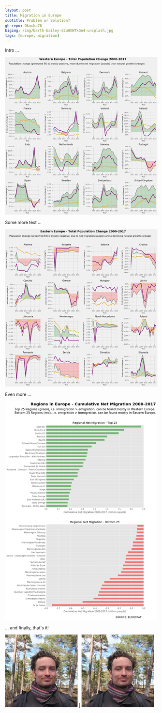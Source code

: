 ```yaml
---
layout: post
title: Migration in Europe
subtitle: Problem or Solution?
gh-repo: Okocha76
bigimg: /img/barth-bailey-d2uHXWTkGn4-unsplash.jpg
tags: [europe, migration]
---
```


Intro ...  

[ ![](/img/WEurope.png) ](/img/WEurope.png)

Some more text ...    

[ ![](/img/EEurope.png) ](/img/EEurope.png)

Even more ...

[ ![](/img/regions.png) ](/img/regions.png)

... and finally, that's it!

![Crepe](/img/Avatar-JJ.jpeg) | ![Crepe](/img/Avatar-JJ.jpeg)
